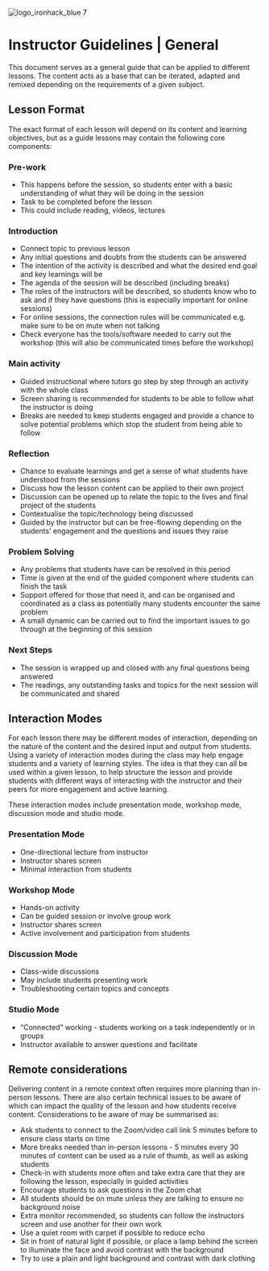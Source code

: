 ![logo_ironhack_blue 7](https://user-images.githubusercontent.com/23629340/40541063-a07a0a8a-601a-11e8-91b5-2f13e4e6b441.png)

# Instructor Guidelines | General

This document serves as a general guide that can be applied to different lessons. The content acts as a base that can be iterated, adapted and remixed depending on the requirements of a given subject.

## Lesson Format

The exact format of each lesson will depend on its content and learning objectives, but as a guide lessons may contain the following core components:

### Pre-work

- This happens before the session, so students enter with a basic understanding of what they will be doing in the session
- Task to be completed before the lesson
- This could include reading, videos, lectures

### Introduction

- Connect topic to previous lesson
- Any initial questions and doubts from the students can be answered
- The intention of the activity is described and what the desired end goal and key learnings will be
- The agenda of the session will be described (including breaks)
- The roles of the instructors will be described, so students know who to ask and if they have questions (this is especially important for online sessions)
- For online sessions, the connection rules will be communicated e.g. make sure to be on mute when not talking
- Check everyone has the tools/software needed to carry out the workshop (this will also be communicated times before the workshop)

### Main activity

- Guided instructional where tutors go step by step through an activity with the whole class
- Screen sharing is recommended for students to be able to follow what the instructor is doing
- Breaks are needed to keep students engaged and provide a chance to solve potential problems which stop the student from being able to follow

### Reflection

- Chance to evaluate learnings and get a sense of what students have understood from the sessions
- Discuss how the lesson content can be applied to their own project
- Discussion can be opened up to relate the topic to the lives and final project of the students
- Contextualise the topic/technology being discussed
- Guided by the instructor but can be free-flowing depending on the students’ engagement and the questions and issues they raise

### Problem Solving

- Any problems that students have can be resolved in this period
- Time is given at the end of the guided component where students can finish the task
- Support offered for those that need it, and can be organised and coordinated as a class as potentially many students encounter the same problem
- A small dynamic can be carried out to find the important issues to go through at the beginning of this session

### Next Steps

- The session is wrapped up and closed with any final questions being answered
- The readings, any outstanding tasks and topics for the next session will be communicated and shared

## Interaction Modes

For each lesson there may be different modes of interaction, depending on the nature of the content and the desired input and output from students. Using a variety of interaction modes during the class may help engage students and a variety of learning styles. The idea is that they can all be used within a given lesson, to help structure the lesson and provide students with different ways of interacting with the instructor and their peers for more engagement and active learning.

These interaction modes include presentation mode, workshop mode, discussion mode and studio mode.

### Presentation Mode

- One-directional lecture from instructor
- Instructor shares screen
- Minimal interaction from students

### Workshop Mode

- Hands-on activity
- Can be guided session or involve group work
- Instructor shares screen
- Active involvement and participation from students

### Discussion Mode

- Class-wide discussions
- May include students presenting work
- Troubleshooting certain topics and concepts

### Studio Mode

- “Connected” working - students working on a task independently or in groups
- Instructor available to answer questions and facilitate

## Remote considerations

Delivering content in a remote context often requires more planning than in-person lessons. There are also certain technical issues to be aware of which can impact the quality of the lesson and how students receive content. Considerations to be aware of may be summarised as:

- Ask students to connect to the Zoom/video call link 5 minutes before to ensure class starts on time
- More breaks needed than in-person lessons - 5 minutes every 30 minutes of content can be used as a rule of thumb, as well as asking students
- Check-in with students more often and take extra care that they are following the lesson, especially in guided activities
- Encourage students to ask questions in the Zoom chat
- All students should be on mute unless they are talking to ensure no background noise
- Extra monitor recommended, so students can follow the instructors screen and use another for their own work
- Use a quiet room with carpet if possible to reduce echo
- Sit in front of natural light if possible, or place a lamp behind the screen to illuminate the face and avoid contrast with the background
- Try to use a plain and light background and contrast with dark clothing
